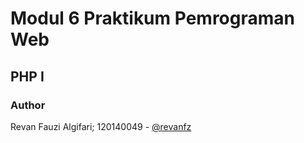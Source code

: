 # Modul 6 Praktikum Pemrograman Web

## PHP I

### Author

Revan Fauzi Algifari; 120140049 - [@revanfz](https://github.com/revanfz)
